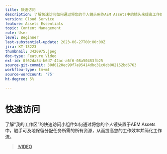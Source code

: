 ```yaml
---
title: 快速访问
description: 了解快速访问如何通过将您的个人镜头用作AEM Assets中的镜头来提高工作效率并简化工作流，轻松获取分配任务所需的所有资源。
version: Cloud Service
feature: Assets Essentials
topic: Content Management
role: User
level: Beginner
last-substantial-update: 2023-06-27T00:00:00Z
jira: KT-13223
thumbnail: 3420975.jpeg
doc-type: Feature Video
exl-id: 0f62da34-b6d7-42ac-a6f6-08a50483fb25
source-git-commit: 30d6120ec99f7a95414dbc31c0cb002152bd6763
workflow-type: tm+mt
source-wordcount: '75'
ht-degree: 5%

---
```


# 快速访问

了解“我的工作区”的快速访问小组件如何通过将您的个人镜头置于AEM Assets中，触手可及地保留分配任务所需的所有资源，从而提高您的工作效率并简化工作流。

>[!VIDEO](https://video.tv.adobe.com/v/3420975/?learn=on)
